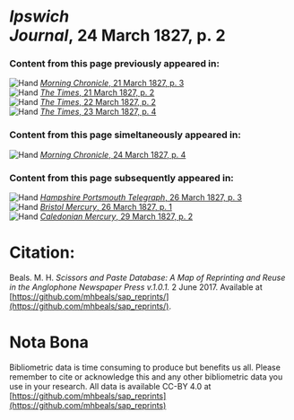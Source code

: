 # *Ipswich Journal*, 24 March 1827, p. 2  
  
### Content from this page previously appeared in:  
![Hand](http://scissorsandpaste.net/wp-content/uploads/2017/06/smallhandpointer.png) [*Morning Chronicle*, 21 March 1827, p. 3](https://mhbeals.github.io/sap_html/Morning-Chronicle/Morning-Chronicle-21-March-1827-p-3)  
![Hand](http://scissorsandpaste.net/wp-content/uploads/2017/06/smallhandpointer.png) [*The Times*, 21 March 1827, p. 2](https://mhbeals.github.io/sap_html/The-Times/The-Times-21-March-1827-p-2)  
![Hand](http://scissorsandpaste.net/wp-content/uploads/2017/06/smallhandpointer.png) [*The Times*, 22 March 1827, p. 2](https://mhbeals.github.io/sap_html/The-Times/The-Times-22-March-1827-p-2)  
![Hand](http://scissorsandpaste.net/wp-content/uploads/2017/06/smallhandpointer.png) [*The Times*, 23 March 1827, p. 4](https://mhbeals.github.io/sap_html/The-Times/The-Times-23-March-1827-p-4)  
  
### Content from this page simeltaneously appeared in:  
![Hand](http://scissorsandpaste.net/wp-content/uploads/2017/06/smallhandpointer.png) [*Morning Chronicle*, 24 March 1827, p. 4](https://mhbeals.github.io/sap_html/Morning-Chronicle/Morning-Chronicle-24-March-1827-p-4)  
  
### Content from this page subsequently appeared in:  
![Hand](http://scissorsandpaste.net/wp-content/uploads/2017/06/smallhandpointer.png) [*Hampshire Portsmouth Telegraph*, 26 March 1827, p. 3](https://mhbeals.github.io/sap_html/Hampshire-Portsmouth-Telegraph/Hampshire-Portsmouth-Telegraph-26-March-1827-p-3)  
![Hand](http://scissorsandpaste.net/wp-content/uploads/2017/06/smallhandpointer.png) [*Bristol Mercury*, 26 March 1827, p. 1](https://mhbeals.github.io/sap_html/Bristol-Mercury/Bristol-Mercury-26-March-1827-p-1)  
![Hand](http://scissorsandpaste.net/wp-content/uploads/2017/06/smallhandpointer.png) [*Caledonian Mercury*, 29 March 1827, p. 2](https://mhbeals.github.io/sap_html/Caledonian-Mercury/Caledonian-Mercury-29-March-1827-p-2)  


# Citation: 

Beals. M. H. *Scissors and Paste Database: A Map of Reprinting and Reuse in the Anglophone Newspaper Press v.1.0.1.* 2 June 2017. Available at [https://github.com/mhbeals/sap_reprints/](https://github.com/mhbeals/sap_reprints/). 

# Nota Bona

Bibliometric data is time consuming to produce but benefits us all. Please remember to cite or acknowledge this and any other bibliometric data you use in your research. All data is available CC-BY 4.0 at [https://github.com/mhbeals/sap_reprints](https://github.com/mhbeals/sap_reprints)